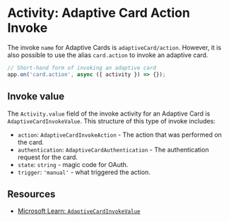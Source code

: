 # Activity: Adaptive Card Action Invoke

The invoke `name` for Adaptive Cards is `adaptiveCard/action`. However, it is also possible to use the alias `card.action` to invoke an adaptive card.

```typescript
// Short-hand form of invoking an adaptive card
app.on('card.action', async ({ activity }) => {});
```

## Invoke value

The `Activity.value` field of the invoke activity for an Adaptive Card is `AdaptiveCardInvokeValue`. This structure of this type of invoke includes:

- `action`: `AdaptiveCardInvokeAction` - The action that was performed on the card.
- `authentication`: `AdaptiveCardAuthentication` - The authentication request for the card.
- `state`: `string` - magic code for OAuth.
- `trigger`: `'manual'` - what triggered the action.

## Resources

- [Microsoft Learn: `AdaptiveCardInvokeValue`](https://learn.microsoft.com/en-us/javascript/api/botframework-schema/adaptivecardinvokevalue?view=botbuilder-ts-latest)
